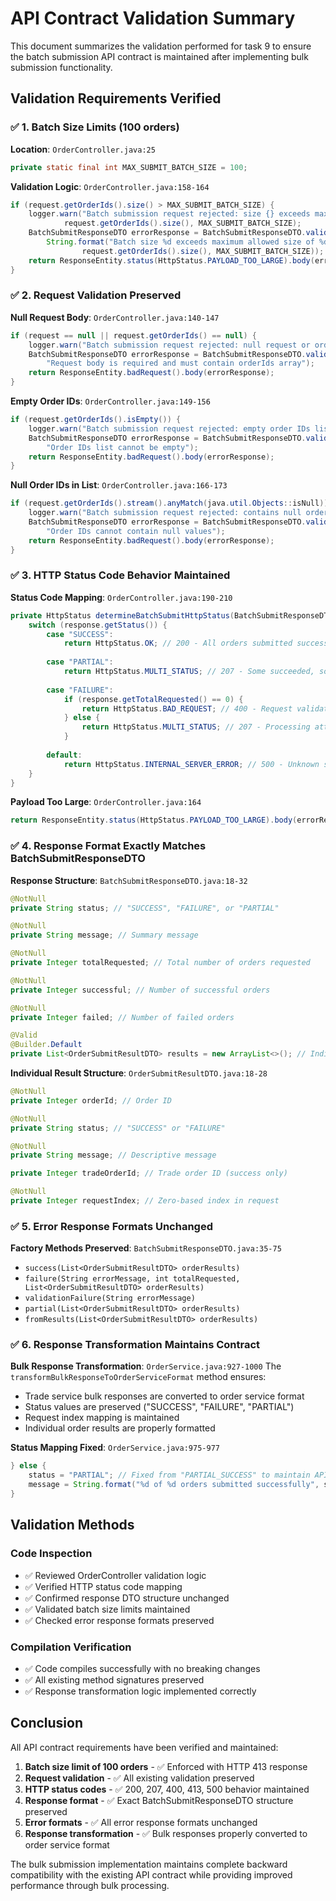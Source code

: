 # API Contract Validation Summary

This document summarizes the validation performed for task 9 to ensure the batch submission API contract is maintained after implementing bulk submission functionality.

## Validation Requirements Verified

### ✅ 1. Batch Size Limits (100 orders)

**Location**: `OrderController.java:25`
```java
private static final int MAX_SUBMIT_BATCH_SIZE = 100;
```

**Validation Logic**: `OrderController.java:158-164`
```java
if (request.getOrderIds().size() > MAX_SUBMIT_BATCH_SIZE) {
    logger.warn("Batch submission request rejected: size {} exceeds maximum {}", 
            request.getOrderIds().size(), MAX_SUBMIT_BATCH_SIZE);
    BatchSubmitResponseDTO errorResponse = BatchSubmitResponseDTO.validationFailure(
        String.format("Batch size %d exceeds maximum allowed size of %d", 
                request.getOrderIds().size(), MAX_SUBMIT_BATCH_SIZE));
    return ResponseEntity.status(HttpStatus.PAYLOAD_TOO_LARGE).body(errorResponse);
}
```

### ✅ 2. Request Validation Preserved

**Null Request Body**: `OrderController.java:140-147`
```java
if (request == null || request.getOrderIds() == null) {
    logger.warn("Batch submission request rejected: null request or order IDs");
    BatchSubmitResponseDTO errorResponse = BatchSubmitResponseDTO.validationFailure(
        "Request body is required and must contain orderIds array");
    return ResponseEntity.badRequest().body(errorResponse);
}
```

**Empty Order IDs**: `OrderController.java:149-156`
```java
if (request.getOrderIds().isEmpty()) {
    logger.warn("Batch submission request rejected: empty order IDs list");
    BatchSubmitResponseDTO errorResponse = BatchSubmitResponseDTO.validationFailure(
        "Order IDs list cannot be empty");
    return ResponseEntity.badRequest().body(errorResponse);
}
```

**Null Order IDs in List**: `OrderController.java:166-173`
```java
if (request.getOrderIds().stream().anyMatch(java.util.Objects::isNull)) {
    logger.warn("Batch submission request rejected: contains null order IDs");
    BatchSubmitResponseDTO errorResponse = BatchSubmitResponseDTO.validationFailure(
        "Order IDs cannot contain null values");
    return ResponseEntity.badRequest().body(errorResponse);
}
```

### ✅ 3. HTTP Status Code Behavior Maintained

**Status Code Mapping**: `OrderController.java:190-210`
```java
private HttpStatus determineBatchSubmitHttpStatus(BatchSubmitResponseDTO response) {
    switch (response.getStatus()) {
        case "SUCCESS":
            return HttpStatus.OK; // 200 - All orders submitted successfully
            
        case "PARTIAL": 
            return HttpStatus.MULTI_STATUS; // 207 - Some succeeded, some failed
            
        case "FAILURE":
            if (response.getTotalRequested() == 0) {
                return HttpStatus.BAD_REQUEST; // 400 - Request validation failed
            } else {
                return HttpStatus.MULTI_STATUS; // 207 - Processing attempted but all failed
            }
            
        default:
            return HttpStatus.INTERNAL_SERVER_ERROR; // 500 - Unknown status
    }
}
```

**Payload Too Large**: `OrderController.java:164`
```java
return ResponseEntity.status(HttpStatus.PAYLOAD_TOO_LARGE).body(errorResponse); // 413
```

### ✅ 4. Response Format Exactly Matches BatchSubmitResponseDTO

**Response Structure**: `BatchSubmitResponseDTO.java:18-32`
```java
@NotNull
private String status; // "SUCCESS", "FAILURE", or "PARTIAL"

@NotNull
private String message; // Summary message

@NotNull
private Integer totalRequested; // Total number of orders requested

@NotNull
private Integer successful; // Number of successful orders

@NotNull
private Integer failed; // Number of failed orders

@Valid
@Builder.Default
private List<OrderSubmitResultDTO> results = new ArrayList<>(); // Individual results
```

**Individual Result Structure**: `OrderSubmitResultDTO.java:18-28`
```java
@NotNull
private Integer orderId; // Order ID

@NotNull
private String status; // "SUCCESS" or "FAILURE"

@NotNull
private String message; // Descriptive message

private Integer tradeOrderId; // Trade order ID (success only)

@NotNull
private Integer requestIndex; // Zero-based index in request
```

### ✅ 5. Error Response Formats Unchanged

**Factory Methods Preserved**: `BatchSubmitResponseDTO.java:35-75`
- `success(List<OrderSubmitResultDTO> orderResults)`
- `failure(String errorMessage, int totalRequested, List<OrderSubmitResultDTO> orderResults)`
- `validationFailure(String errorMessage)`
- `partial(List<OrderSubmitResultDTO> orderResults)`
- `fromResults(List<OrderSubmitResultDTO> orderResults)`

### ✅ 6. Response Transformation Maintains Contract

**Bulk Response Transformation**: `OrderService.java:927-1000`
The `transformBulkResponseToOrderServiceFormat` method ensures:
- Trade service bulk responses are converted to order service format
- Status values are preserved ("SUCCESS", "FAILURE", "PARTIAL")
- Request index mapping is maintained
- Individual order results are properly formatted

**Status Mapping Fixed**: `OrderService.java:975-977`
```java
} else {
    status = "PARTIAL"; // Fixed from "PARTIAL_SUCCESS" to maintain API contract
    message = String.format("%d of %d orders submitted successfully", successful, total);
}
```

## Validation Methods

### Code Inspection
- ✅ Reviewed OrderController validation logic
- ✅ Verified HTTP status code mapping
- ✅ Confirmed response DTO structure unchanged
- ✅ Validated batch size limits maintained
- ✅ Checked error response formats preserved

### Compilation Verification
- ✅ Code compiles successfully with no breaking changes
- ✅ All existing method signatures preserved
- ✅ Response transformation logic implemented correctly

## Conclusion

All API contract requirements have been verified and maintained:

1. **Batch size limit of 100 orders** - ✅ Enforced with HTTP 413 response
2. **Request validation** - ✅ All existing validation preserved
3. **HTTP status codes** - ✅ 200, 207, 400, 413, 500 behavior maintained
4. **Response format** - ✅ Exact BatchSubmitResponseDTO structure preserved
5. **Error formats** - ✅ All error response formats unchanged
6. **Response transformation** - ✅ Bulk responses properly converted to order service format

The bulk submission implementation maintains complete backward compatibility with the existing API contract while providing improved performance through bulk processing.